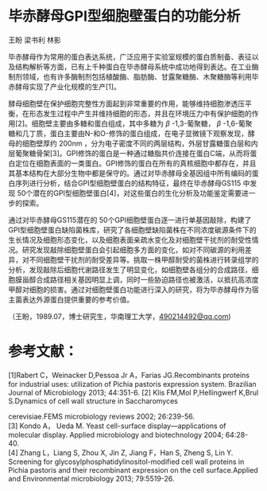 # 毕赤酵母GPI型细胞壁蛋白的功能分析

王盼 梁书利 林影

毕赤酵母作为常用的蛋白表达系统，广泛应用于实验室规模的蛋白质制备、表征以及结构解析等方面，已有上千种蛋白在毕赤酵母系统中成功地得到表达。在工业酶制剂领域，也有许多酶制剂包括植酸酶、脂肪酶、甘露聚糖酶、木聚糖酶等利用毕赤酵母实现了产业化规模的生产[1]。

酵母细胞壁在保护细胞完整性方面起到非常重要的作用，能够维持细胞渗透压平衡，在形态发生过程中产生并维持细胞的形态，并且在环境压力中有保护细胞的作用[2]。细胞壁主要由多糖和蛋白组成，其中多糖为 $\beta$ -1,3-葡聚糖， $\beta$ -1,6-葡聚糖和几丁质，蛋白主要由N-和O-修饰的蛋白组成，在电子显微镜下观察发现，酵母的细胞壁厚约 $2 0 0 \mathrm { n m }$ ，分为电子密度不同的两层结构，外层甘露糖蛋白层和内层葡聚糖骨架[3]。GPI修饰的蛋白是一种通过糖脂共价连接在蛋白C端，从而将蛋白定位在细胞表面的一类蛋白。GPI修饰的蛋白在所有的真核细胞中都存在，并且其基本结构在大部分生物中都是保守的。通过对毕赤酵母全基因组中所有编码的蛋白序列进行分析，结合GPI型细胞壁蛋白的结构特征，最终在毕赤酵母GS115 中发现 50个潜在的GPI型细胞壁蛋白[4]，对这些蛋白的生化分析及功能鉴定需要进一步的探索。

通过对毕赤酵母GS115潜在的 50个GPI细胞壁蛋白逐一进行单基因敲除，构建了GPI型细胞壁蛋白缺陷菌株库，研究了各细胞壁缺陷菌株在不同浓度碳源条件下的生长情况及细胞形态变化，以及细胞表面亲疏水变化及对细胞壁干扰剂的耐受性情况。研究发现敲除细胞壁蛋白会引起细胞多方面的变化，如对不同碳源的利用差异，对不同细胞壁干扰剂的耐受差异等。挑取一株甲醇耐受的菌株进行转录组学的分析，发现敲除后细胞代谢路径发生了明显变化，如细胞壁各组分的合成路径，细胞膜甾醇合成路径相关基因明显上调，同时一些胁迫路径也被激活，以抵抗高浓度甲醇对细胞的损害。通过对细胞壁蛋白功能进行深入的研究，将为毕赤酵母作为宿主菌表达外源蛋白提供重要的参考价值。

（王盼，1989.07，博士研究生，华南理工大学，490214492@qq.com)

# 参考文献：

[1]Rabert C，Weinacker D,Pessoa Jr A，Farias JG.Recombinants proteins for industrial uses: utilization of Pichia pastoris expression system. Brazilian Journal of Microbiology 2013; 44:351-6. [2] Klis FM,Mol P,Hellingwerf K,Brul S.Dynamics of cell wall structure in Saccharomyces

cerevisiae.FEMS microbiology reviews 2002; 26:239-56.   
[3] Kondo A， Ueda M. Yeast cell-surface display—applications of molecular display. Applied microbiology and biotechnology 2004; 64:28-40.   
[4] Zhang L，Liang S, Zhou X, Jin Z, Jiang F，Han S, Zheng S, Lin Y. Screening for glycosylphosphatidylinositol-modified cell wall proteins in Pichia pastoris and their recombinant expression on the cell surface.Applied and Environmental microbiology 2013; 79:5519-26.